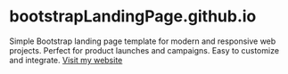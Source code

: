 # bootstrapLandingPage.github.io
Simple Bootstrap landing page template for modern and responsive web projects. Perfect for product launches and campaigns. Easy to customize and integrate.
[Visit my website]([https://www.example.com\](https://jeffersonguanzing.github.io/bootstrapLandingPage.github.io/)https://jeffersonguanzing.github.io/bootstrapLandingPage.github.io/)
